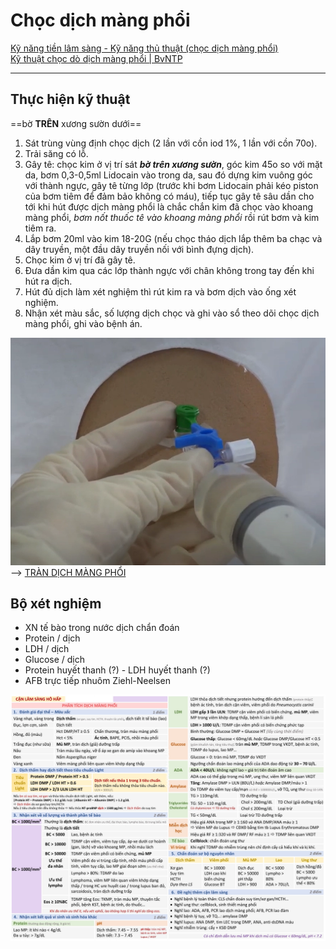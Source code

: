 # Chọc dịch màng phổi  
[Kỹ năng tiền lâm sàng - Kỹ năng thủ thuật (chọc dịch màng phổi)](https://www.youtube.com/watch?v=unTrGCX6bbc)  
[Kỹ thuật chọc dò dịch màng phổi | BvNTP](https://bvnguyentriphuong.com.vn/noi-ho-hap/ky-thuat-choc-do-dich-mang-phoi)  
  
---  
  
  
## Thực hiện kỹ thuật   
==bờ **TRÊN** xương sườn dưới==  
  
1. Sát trùng vùng định chọc dịch (2 lần với cồn iod 1%, 1 lần với cồn 70o).  
2. Trải săng có lỗ.  
3. Gây tê: chọc kim ở vị trí sát ***bờ trên xương sườn***, góc kim 45o so với mặt da, bơm 0,3-0,5ml Lidocain vào trong da, sau đó dựng kim vuông góc với thành ngực, gây tê từng lớp (trước khi bơm Lidocain phải kéo piston của bơm tiêm để đảm bảo không có máu), tiếp tục gây tê sâu dần cho tới khi hút được dịch màng phổi là chắc chắn kim đã chọc vào khoang màng phổi, *bơm nốt thuốc tê vào khoang màng phổi* rồi rút bơm và kim tiêm ra.  
4. Lắp bơm 20ml vào kim 18-20G (nếu chọc tháo dịch lắp thêm ba chạc và dây truyền, một đầu dây truyền nối với bình đựng dịch).  
5. Chọc kim ở vị trí đã gây tê.  
6. Đưa dần kim qua các lớp thành ngực với chân không trong tay đến khi hút ra dịch.  
7. Hút đủ dịch làm xét nghiệm thì rút kim ra và bơm dịch vào ống xét nghiệm.  
8. Nhận xét màu sắc, số lượng dịch chọc và ghi vào sổ theo dõi chọc dịch màng phổi, ghi vào bệnh án.  
  
![Chọc dịch màng phổi-20250212220957526](./200%20FILES/201%20Image/Ch%E1%BB%8Dc%20d%E1%BB%8Bch%20m%C3%A0ng%20ph%E1%BB%95i-20250212220957526.webp)  
--> [TRÀN DỊCH MÀNG PHỔI](./The%20TRIO/000%20Zettlekasten/UMP/BM%20N%E1%BB%98I/H%C3%94%20H%E1%BA%A4P/TR%C3%80N%20D%E1%BB%8ACH%20M%C3%80NG%20PH%E1%BB%94I.md)  
  
## Bộ xét nghiệm  
- XN tế bào trong nước dịch chẩn đoán  
- Protein / dịch  
- LDH / dịch  
- Glucose / dịch  
- Protein huyết thanh (?) - LDH huyết thanh (?)  
- AFB trực tiếp nhuôm Ziehl-Neelsen  
  
![Chọc dịch màng phổi-20250212221228577](./200%20FILES/201%20Image/Ch%E1%BB%8Dc%20d%E1%BB%8Bch%20m%C3%A0ng%20ph%E1%BB%95i-20250212221228577.webp)